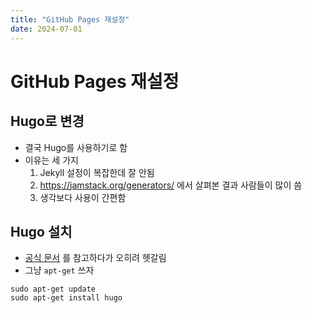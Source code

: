 ```yaml
---
title: "GitHub Pages 재설정"
date: 2024-07-01
---
```


# GitHub Pages 재설정

## Hugo로 변경

- 결국 Hugo를 사용하기로 함
- 이유는 세 가지
  1.  Jekyll 설정이 복잡한데 잘 안됨
  2.  https://jamstack.org/generators/ 에서 살펴본 결과 사람들이 많이 씀
  3.  생각보다 사용이 간편함

## Hugo 설치

- [공식 문서](https://gohugo.io/installation/linux/#package-managers) 를 참고하다가 오히려 헷갈림
- 그냥 `apt-get` 쓰자

```
sudo apt-get update
sudo apt-get install hugo
```
